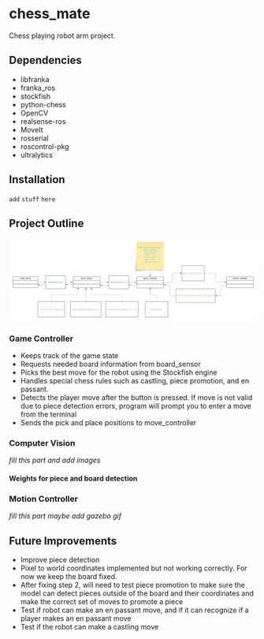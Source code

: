 # chess_mate
Chess playing robot arm project.

## Dependencies
- libfranka
- franka_ros
- stockfish
- python-chess
- OpenCV
- realsense-ros
- MoveIt
- rosserial
- roscontrol-pkg
- ultralytics

## Installation
`add`
`stuff`
`here`

## Project Outline
![UML](uml.png)


### Game Controller
- Keeps track of the game state
- Requests needed board information from board_sensor
- Picks the best move for the robot using the Stockfish engine
- Handles special chess rules such as castling, piece promotion, and en passant.
- Detects the player move after the button is pressed. If move is not valid due to piece detection errors, program will prompt you to 		  enter a move from the terminal
- Sends the pick and place positions to move_controller


### Computer Vision
*fill this part and add images*
#### Weights for piece and board detection


### Motion Controller
*fill this part*
*maybe add gazebo gif*


## Future Improvements
- Improve piece detection
- Pixel to world coordinates implemented but not working correctly. For now we keep the board fixed.
- After fixing step 2, will need to test piece promotion to make sure the model can detect pieces outside of the board and their coordinates and make the correct set of moves to promote a piece
- Test if robot can make an en passant move, and if it can recognize if a player makes an en passant move
- Test if the robot can make a castling move
